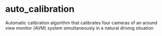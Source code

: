 # auto_calibration
Automatic calibration algorithm that calibrates four cameras of an around view monitor (AVM) system simultaneously in a natural driving situation

